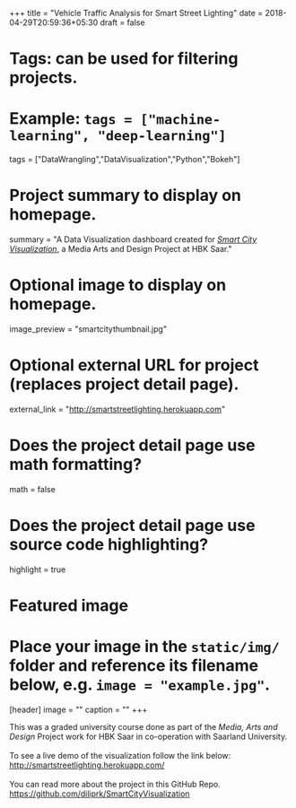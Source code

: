 +++
title = "Vehicle Traffic Analysis for Smart Street Lighting"
date = 2018-04-29T20:59:36+05:30
draft = false

# Tags: can be used for filtering projects.
# Example: `tags = ["machine-learning", "deep-learning"]`
tags = ["DataWrangling","DataVisualization","Python","Bokeh"]

# Project summary to display on homepage.
summary = "A Data Visualization dashboard created for [*Smart City Visualization*](http://www.xmlab.org/projects/projektbeschreibung/article/smart-city-visualization/), a Media Arts and Design Project at HBK Saar."

# Optional image to display on homepage.
image_preview = "smartcitythumbnail.jpg"

# Optional external URL for project (replaces project detail page).
external_link = "http://smartstreetlighting.herokuapp.com"

# Does the project detail page use math formatting?
math = false

# Does the project detail page use source code highlighting?
highlight = true

# Featured image
# Place your image in the `static/img/` folder and reference its filename below, e.g. `image = "example.jpg"`.
[header]
image = ""
caption = ""
+++
<!--more-->
This was a graded university course done as part of the _Media, Arts and Design_ Project work for HBK Saar in co-operation with Saarland University. <br><br> To see a live demo of the visualization follow the link below:
 http://smartstreetlighting.herokuapp.com/ <br><br> You can read more about the project in this GitHub Repo.<br>
 https://github.com/diliprk/SmartCityVisualization
